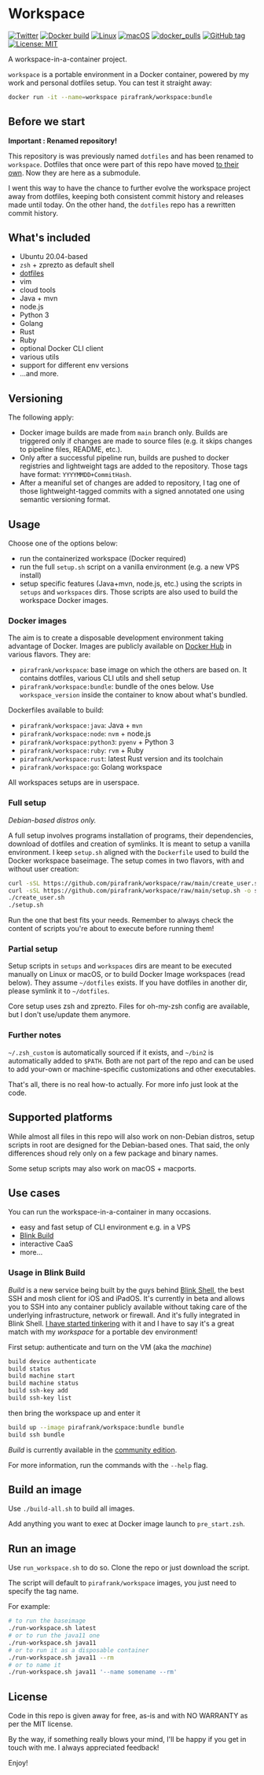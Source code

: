 # Workspace

[![Twitter](https://img.shields.io/twitter/url/https/twitter.com/pirafrank.svg?style=social&label=Follow%20%40pirafrank)](https://twitter.com/pirafrank)
[![Docker build](https://github.com/pirafrank/workspace/actions/workflows/docker.yml/badge.svg)](https://github.com/pirafrank/workspace/actions/workflows/docker.yml)
[![Linux](https://github.com/pirafrank/workspace/actions/workflows/full_setup_testing.yml/badge.svg)](https://github.com/pirafrank/workspace/actions/workflows/full_setup_testing.yml)
[![macOS](https://github.com/pirafrank/workspace/actions/workflows/macos_testing.yml/badge.svg)](https://github.com/pirafrank/workspace/actions/workflows/macos_testing.yml)
[![docker_pulls](https://img.shields.io/docker/pulls/pirafrank/workspace.svg)](https://hub.docker.com/repository/docker/pirafrank/workspace)
[![GitHub tag](https://img.shields.io/github/tag/pirafrank/workspace?include_prereleases=&sort=semver&color=blue)](https://github.com/pirafrank/workspace/releases/)
[![License: MIT](https://img.shields.io/badge/License-MIT-blue.svg)](https://github.com/pirafrank/workspace/blob/main/LICENSE.md)

A workspace-in-a-container project.

`workspace` is a portable environment in a Docker container, powered by my work and personal dotfiles setup. You can test it straight away:

```sh
docker run -it --name=workspace pirafrank/workspace:bundle
```

## Before we start

**Important : Renamed repository!**

This repository is was previously named `dotfiles` and has been renamed to `workspace`. Dotfiles that once were part of this repo have moved [to their own](https://github.com/pirafrank/dotfiles). Now they are here as a submodule.

I went this way to have the chance to further evolve the workspace project away from dotfiles, keeping both consistent commit history and releases made until today. On the other hand, the `dotfiles` repo has a rewritten commit history.

## What's included

- Ubuntu 20.04-based
- `zsh` + zprezto as default shell
- [dotfiles](https://github.com/pirafrank/dotfiles)
- vim
- cloud tools
- Java + mvn
- node.js
- Python 3
- Golang
- Rust
- Ruby
- optional Docker CLI client
- various utils
- support for different env versions
- ...and more.

## Versioning

The following apply:

- Docker image builds are made from `main` branch only. Builds are triggered only if changes are made to source files (e.g. it skips changes to pipeline files, README, etc.).
- Only after a successful pipeline run, builds are pushed to docker registries and lightweight tags are added to the repository. Those tags have format: `YYYYMMDD+CommitHash`.
- After a meaniful set of changes are added to repository, I tag one of those lightweight-tagged commits with a signed annotated one using semantic versioning format.

## Usage

Choose one of the options below:

- run the containerized workspace (Docker required)
- run the full `setup.sh` script on a vanilla environment (e.g. a new VPS install)
- setup specific features (Java+mvn, node.js, etc.) using the scripts in `setups` and `workspaces` dirs. Those scripts are also used to build the workspace Docker images.

### Docker images

The aim is to create a disposable development environment taking advantage of Docker. Images are publicly available on [Docker Hub](https://hub.docker.com/r/pirafrank/workspace) in various flavors. They are:

- `pirafrank/workspace`: base image on which the others are based on. It contains dotfiles, various CLI utils and shell setup
- `pirafrank/workspace:bundle`: bundle of the ones below. Use `workspace_version` inside the container to know about what's bundled.

Dockerfiles available to build:

- `pirafrank/workspace:java`: Java + `mvn`
- `pirafrank/workspace:node`: `nvm` + node.js
- `pirafrank/workspace:python3`: `pyenv` + Python 3
- `pirafrank/workspace:ruby`: `rvm` + Ruby
- `pirafrank/workspace:rust`: latest Rust version and its toolchain
- `pirafrank/workspace:go`: Golang workspace

All workspaces setups are in userspace.

### Full setup

*Debian-based distros only.*

A full setup involves programs installation of programs, their dependencies, download of dotfiles and creation of symlinks. It is meant to setup a vanilla environment. I keep `setup.sh` aligned with the `Dockerfile` used to build the Docker workspace baseimage. The setup comes in two flavors, with and without user creation:

```sh
curl -sSL https://github.com/pirafrank/workspace/raw/main/create_user.sh -o create_user.sh && chmod +x create_user.sh
curl -sSL https://github.com/pirafrank/workspace/raw/main/setup.sh -o setup.sh && chmod +x setup.sh
./create_user.sh
./setup.sh
```

Run the one that best fits your needs. Remember to always check the content of scripts you're about to execute before running them!

### Partial setup

Setup scripts in `setups` and `workspaces` dirs are meant to be executed manually on Linux or macOS, or to build Docker Image workspaces (read below). They assume `~/dotfiles` exists. If you have dotfiles in another dir, please symlink it to `~/dotfiles`.

Core setup uses zsh and zprezto. Files for oh-my-zsh config are available, but I don't use/update them anymore.

### Further notes

`~/.zsh_custom` is automatically sourced if it exists, and `~/bin2` is automatically added to `$PATH`. Both are not part of the repo and can be used to add your-own or machine-specific customizations and other executables.

That's all, there is no real how-to actually. For more info just look at the code.

## Supported platforms

While almost all files in this repo will also work on non-Debian distros, setup scripts in root are designed for the Debian-based ones. That said, the only differences shoud rely only on a few package and binary names.

Some setup scripts may also work on macOS + macports.

## Use cases

You can run the workspace-in-a-container in many occasions.

- easy and fast setup of CLI environment e.g. in a VPS
- [Blink Build](https://beta.blink.build/)
- interactive CaaS
- more...

### Usage in Blink Build

*Build* is a new service being built by the guys behind [Blink Shell](https://twitter.com/BlinkShell/), the best SSH and mosh client for iOS and iPadOS. It's currently in beta and allows you to SSH into any container publicly available without taking care of the underlying infrastructure, network or firewall. And it's fully integrated in Blink Shell. [I have started tinkering](https://twitter.com/pirafrank/status/1423633599459471361) with it and I have to say it's a great match with my *workspace* for a portable dev environment!

First setup: authenticate and turn on the VM (aka the *machine*)

```sh
build device authenticate
build status
build machine start
build machine status
build ssh-key add
build ssh-key list
```

then bring the workspace up and enter it

```sh
build up --image pirafrank/workspace:bundle bundle
build ssh bundle
```

*Build* is currently available in the [community edition](https://community.blink.sh/).

For more information, run the commands with the `--help` flag.

## Build an image

Use `./build-all.sh` to build all images.

Add anything you want to exec at Docker image launch to `pre_start.zsh`.

## Run an image

Use `run_workspace.sh` to do so. Clone the repo or just download the script.

The script will default to `pirafrank/workspace` images, you just need to specify the tag name.

For example:

```sh
# to run the baseimage
./run-workspace.sh latest
# or to run the java11 one
./run-workspace.sh java11
# or to run it as a disposable container
./run-workspace.sh java11 --rm
# or to name it
./run-workspace.sh java11 '--name somename --rm'
```

## License

Code in this repo is given away for free, as-is and with NO WARRANTY as per the MIT license.

By the way, if something really blows your mind, I'll be happy if you get in touch with me. I always appreciated feedback!

Enjoy!
